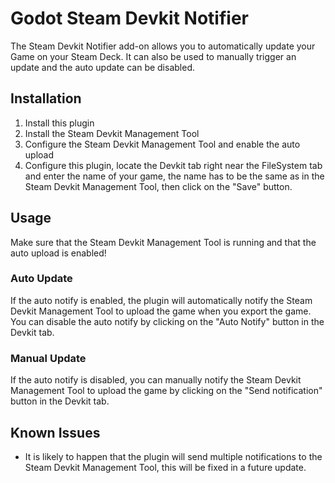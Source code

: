 # Godot Steam Devkit Notifier
The Steam Devkit Notifier add-on allows you to automatically update your Game on your Steam Deck. It can also be used to manually trigger an update and the auto update can be disabled.

## Installation
1. Install this plugin
2. Install the Steam Devkit Management Tool
3. Configure the Steam Devkit Management Tool and enable the auto upload
4. Configure this plugin, locate the Devkit tab right near the FileSystem tab and enter the name of your game, the name has to be the same as in the Steam Devkit Management Tool, then click on the "Save" button.

## Usage
Make sure that the Steam Devkit Management Tool is running and that the auto upload is enabled!

### Auto Update
If the auto notify is enabled, the plugin will automatically notify the Steam Devkit Management Tool to upload the game when you export the game. You can disable the auto notify by clicking on the "Auto Notify" button in the Devkit tab.

### Manual Update
If the auto notify is disabled, you can manually notify the Steam Devkit Management Tool to upload the game by clicking on the "Send notification" button in the Devkit tab.

## Known Issues
- It is likely to happen that the plugin will send multiple notifications to the Steam Devkit Management Tool, this will be fixed in a future update.
